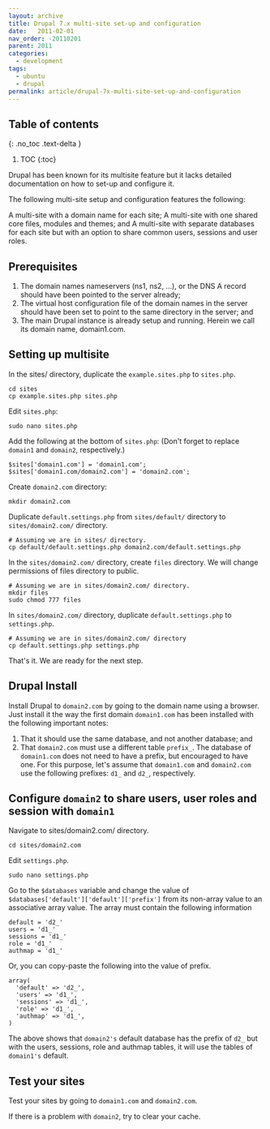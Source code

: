 ```yaml
---
layout: archive
title: Drupal 7.x multi-site set-up and configuration
date:   2011-02-01
nav_order: -20110201
parent: 2011
categories:
  - development
tags:
  - ubuntu
  - drupal
permalink: article/drupal-7x-multi-site-set-up-and-configuration
---
```


## Table of contents
{: .no_toc .text-delta }

1. TOC
{:toc}

Drupal has been known for its multisite feature but it lacks detailed documentation on how to set-up and configure it.

The following multi-site setup and configuration features the following:

A multi-site with a domain name for each site;
A multi-site with one shared core files, modules and themes; and
A multi-site with separate databases for each site but with an option to share common users, sessions and user roles.

## Prerequisites

1. The domain names nameservers (ns1, ns2, ...), or the DNS A record should have been pointed to the server already;
2. The virtual host configuration file of the domain names in the server should have been set to point to the same directory in the server; and
3. The main Drupal instance is already setup and running.  Herein we call its domain name, domain1.com.
 
## Setting up multisite

In the sites/ directory, duplicate the `example.sites.php` to `sites.php`.

```
cd sites
cp example.sites.php sites.php
```

Edit `sites.php`:

```
sudo nano sites.php
```

Add the following at the bottom of `sites.php`: (Don't forget to replace `domain1` and `domain2`, respectively.)

```
$sites['domain1.com'] = 'domain1.com';
$sites['domain1.com/domain2.com'] = 'domain2.com';
```

Create `domain2.com` directory:

```
mkdir domain2.com
```

Duplicate `default.settings.php` from `sites/default/` directory to `sites/domain2.com/` directory.

```
# Assuming we are in sites/ directory.
cp default/default.settings.php domain2.com/default.settings.php
```

In the `sites/domain2.com/` directory, create `files` directory. We will change permissions of files directory to public.

```
# Assuming we are in sites/domain2.com/ directory.
mkdir files
sudo chmod 777 files
```

In `sites/domain2.com/` directory, duplicate `default.settings.php` to `settings.php`.

```
# Assuming we are in sites/domain2.com/ directory
cp default.settings.php settings.php
```

That's it. We are ready for the next step.

## Drupal Install

Install Drupal to `domain2.com` by going to the domain name using a browser. Just install it the way the first domain `domain1.com` has been installed with the following important notes:

1. That it should use the same database, and not another database; and
2. That `domain2.com` must use a different table `prefix_`. The database of `domain1.com` does not need to have a prefix, but encouraged to have one. For this purpose, let's assume that `domain1.com` and `domain2.com` use the following prefixes: `d1_` and `d2_`, respectively.

## Configure `domain2` to share users, user roles and session with `domain1`

Navigate to sites/domain2.com/ directory.

```
cd sites/domain2.com
```

Edit `settings.php`.

```
sudo nano settings.php
```

Go to the `$databases` variable and change the value of `$databases['default']['default']['prefix']` from its non-array value to an associative array value. The array must contain the following information

```
default = 'd2_'
users = 'd1_'
sessions = 'd1_'
role = 'd1_'
authmap = 'd1_'
```

Or, you can copy-paste the following into the value of prefix.

```
array(
  'default' => 'd2_',
  'users' => 'd1_',
  'sessions' => 'd1_',
  'role' => 'd1_',
  'authmap' => 'd1_',
)
```

The above shows that `domain2's` default database has the prefix of `d2_` but with the users, sessions, role and authmap tables, it will use the tables of `domain1's` default.

## Test your sites
Test your sites by going to `domain1.com` and `domain2.com`.

If there is a problem with `domain2`, try to clear your cache.
